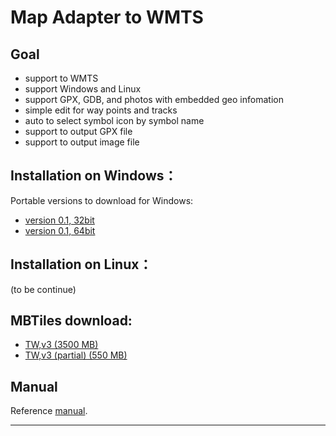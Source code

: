 Map Adapter to WMTS
===================

Goal
----

 -  support to WMTS
 -  support Windows and Linux
 -  support GPX, GDB, and photos with embedded geo infomation
 -  simple edit for way points and tracks
 -  auto to select symbol icon by symbol name
 -  support to output GPX file
 -  support to output image file

Installation on Windows：
------------------------

Portable versions to download for Windows:
 *  [version 0.1, 32bit](https://drive.google.com/file/d/0B7ryOauZNjlbd0pmVFJmYWVNTkU/view?usp=sharing)
 *  [version 0.1, 64bit](https://drive.google.com/file/d/0B7ryOauZNjlbSE9mOFZvVjhVOWs/view?usp=sharing)


Installation on Linux：
-----------------------

(to be continue)

MBTiles download:
-----------------

 *  [TW,v3 (3500 MB)](https://drive.google.com/file/d/0B7ryOauZNjlbT2EwbzBlSEpwT1U/view?usp=sharing)
 *  [TW,v3 (partial) (550 MB)](https://drive.google.com/file/d/0B7ryOauZNjlbWGpJTl84S1Y2OXM/view?usp=sharing)

Manual
------

Reference [manual](https://github.com/dayanuyim/GisEditor/raw/dev/manual.md).

------------------------------------------------------------
